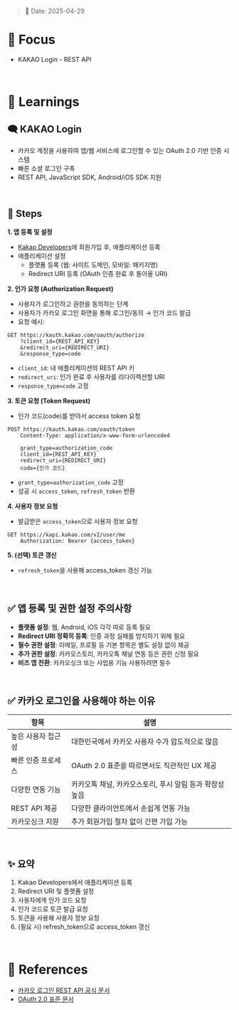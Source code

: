 > 📅 Date: 2025-04-29

# 📌 Focus
- KAKAO Login - REST API

<br />

# 📝 Learnings

## 🗨️ KAKAO Login
- 카카오 계정을 사용하여 앱/웹 서비스에 로그인할 수 있는 OAuth 2.0 기반 인증 시스템
- 빠른 소셜 로그인 구축
- REST API, JavaScript SDK, Android/iOS SDK 지원

<br />

## 🎢 Steps

**1. 앱 등록 및 설정**
- [Kakao Developers](https://developers.kakao.com/)에 회원가입 후, 애플리케이션 등록
- 애플리케이션 설정
  - 플랫폼 등록 (웹: 사이트 도메인, 모바일: 패키지명)
  - Redirect URI 등록 (OAuth 인증 완료 후 돌아올 URI)

**2. 인가 요청 (Authorization Request)**
- 사용자가 로그인하고 권한을 동의하는 단계
- 사용자가 카카오 로그인 화면을 통해 로그인/동의 → 인가 코드 발급
- 요청 예시:

```http
GET https://kauth.kakao.com/oauth/authorize
    ?client_id={REST_API_KEY}
    &redirect_uri={REDIRECT_URI}
    &response_type=code
```
- `client_id`: 내 애플리케이션의 REST API 키
- `redirect_uri`: 인가 완료 후 사용자를 리다이렉션할 URI
- `response_type=code` 고정

**3. 토큰 요청 (Token Request)**
- 인가 코드(code)를 받아서 access token 요청

```http
POST https://kauth.kakao.com/oauth/token
    Content-Type: application/x-www-form-urlencoded

    grant_type=authorization_code
    client_id={REST_API_KEY}
    redirect_uri={REDIRECT_URI}
    code={인가 코드}
```
- `grant_type=authorization_code` 고정
- 성공 시 `access_token`, `refresh_token` 반환

**4. 사용자 정보 요청**
- 발급받은 `access_token`으로 사용자 정보 요청

```http
GET https://kapi.kakao.com/v2/user/me
    Authorization: Bearer {access_token}
```

**5. (선택) 토큰 갱신**
- `refresh_token`을 사용해 access_token 갱신 가능

<br />

## ✅ 앱 등록 및 권한 설정 주의사항

- **플랫폼 설정**: 웹, Android, iOS 각각 따로 등록 필요
- **Redirect URI 정확히 등록**: 인증 과정 실패를 방지하기 위해 필요
- **필수 권한 설정**: 이메일, 프로필 등 기본 항목은 별도 설정 없이 제공
- **추가 권한 설정**: 카카오스토리, 카카오톡 채널 연동 등은 권한 신청 필요
- **비즈 앱 전환**: 카카오싱크 또는 사업용 기능 사용하려면 필수

<br />

## ✅ 카카오 로그인을 사용해야 하는 이유

| 항목 | 설명 |
|------|------|
| 높은 사용자 접근성 | 대한민국에서 카카오 사용자 수가 압도적으로 많음 |
| 빠른 인증 프로세스 | OAuth 2.0 표준을 따르면서도 직관적인 UX 제공 |
| 다양한 연동 기능 | 카카오톡 채널, 카카오스토리, 푸시 알림 등과 확장성 높음 |
| REST API 제공 | 다양한 클라이언트에서 손쉽게 연동 가능 |
| 카카오싱크 지원 | 추가 회원가입 절차 없이 간편 가입 가능 |

<br />

## ✨ 요약

1. Kakao Developers에서 애플리케이션 등록
2. Redirect URI 및 플랫폼 설정
3. 사용자에게 인가 코드 요청
4. 인가 코드로 토큰 발급 요청
5. 토큰을 사용해 사용자 정보 요청
6. (필요 시) refresh_token으로 access_token 갱신

<br />

# 🔗 References
- [카카오 로그인 REST API 공식 문서](https://developers.kakao.com/docs/latest/ko/kakaologin/rest-api)
- [OAuth 2.0 표준 문서](https://datatracker.ietf.org/doc/html/rfc6749)

